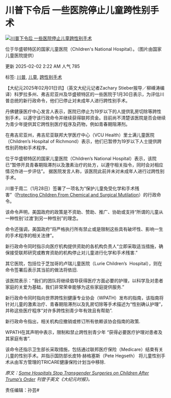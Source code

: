 # 川普下令后 一些医院停止儿童跨性别手术

[![川普下令后 一些医院停止儿童跨性别手术](https://i.epochtimes.com/assets/uploads/2025/02/id14427349-childrens-national-hospital-1-LSedit-1080x720-1-600x400.webp)](https://i.epochtimes.com/assets/uploads/2025/02/id14427349-childrens-national-hospital-1-LSedit-1080x720-1-600x400.webp)

位于华盛顿特区的国家儿童医院（Children's National Hospital）。（图片由国家儿童医院提供）

更新 2025-02-02 2:22 AM  人气 785

标签: [川普](https://www.epochtimes.com/gb/tag/%E5%B7%9D%E6%99%AE.html), [儿童](https://www.epochtimes.com/gb/tag/%E5%84%BF%E7%AB%A5.html), [跨性别手术](https://www.epochtimes.com/gb/tag/%E8%B7%A8%E6%80%A7%E5%88%AB%E6%89%8B%E6%9C%AF.html)

【大纪元2025年02月01日讯】（英文大纪元记者Zachary Stieber报导／柳嵊涛编译）科罗拉多州、弗吉尼亚州及华盛顿特区的一些医院于1月30日表示，为评估川普总统的新行政命令，他们已停止对未成年人进行跨性别手术。

丹佛健康医疗中心发言人表示，医院已停止为19岁以下的人提供乳房切除等跨性别手术，以遵守该行政命令并继续获得联邦资金。目前尚不清楚该医院是否会继续为青少年提供其它跨性别医疗程序及药物，例如青春期阻滞剂。

在弗吉尼亚州，弗吉尼亚联邦大学医疗中心（VCU Health）里士满儿童医院（Children’s Hospital of Richmond）表示，他们已暂停为19岁以下人士提供跨性别药物和手术程序。

位于华盛顿特区的国家儿童医院（Children’s National Hospital）表示，该院已“暂停开具青春期阻滞剂以及激素治疗的处方，以遵守相关指令，同时会对相应情况作进一步评估”。 据医院发言人称，该医院此前并未对未成年人进行过跨性别手术。

川普于周二（1月28日）签署了一项名为“保护儿童免受化学和手术残害”（[Protecting Children From Chemical and Surgical Mutilation](https://www.whitehouse.gov/presidential-actions/2025/01/protecting-children-from-chemical-and-surgical-mutilation/)）的行政命令。

该命令声明，美国政府的政策是不资助、赞助、推广、协助或支持“所谓的儿童从一种性别‘过渡’到另一种性别”的理念。

命令还强调，美国政府“将严格执行所有禁止或是限制这些具有破坏性、影响一生的手术程序的相关法律”。

新行政命令同时指示向医疗机构提供资助的各机构负责人“立即采取适当措施，确保接受联邦研究或教育资助的机构停止对儿童进行化学和手术残害.”

其它医院，包括位于芝加哥的卢瑞儿童医院（Lurie Children’s  Hospital），则在命令签署后表示其当前的做法将依旧.

该医院表示：“我们的团队将继续倡导获得医疗方面必要的护理，以科学及对患者家庭的关爱为基础，我们非常荣幸能够为这些家庭提供服务.”

新行政命令同时指向世界跨性别健康专业协会（WPATH）发布的指南，该指南将针对儿童的激素治疗、青春期阻滞剂以及乳房切除等手术描述为“性别确认护理”，并称这些医疗程序“对许多跨性别青少年有效且有帮助”.

新行政命令指出，相关机构应撤销或修订所有依赖该协会指南的政策.

WPATH在其声明中表示，限制和禁止跨性别青少年 “获得必要医疗护理对患者及其家庭有害”.

该命令还指示卫生部长采取措施，包括通过联邦医疗保险（Medicare）结束有关儿童的性别手术。并指示国防部长皮特‧赫格塞斯（Pete Hegseth） 将儿童性别手术从由军方管理的TRICARE健康保险计划当中移除.

_原文：[Some Hospitals Stop Transgender Surgeries on Children After Trump’s Order](https://www.theepochtimes.com/us/some-hospitals-stop-transgender-surgeries-on-children-after-trumps-order-5802015) 刊登于英文《大纪元时报》。_

责任编辑：孙芸#